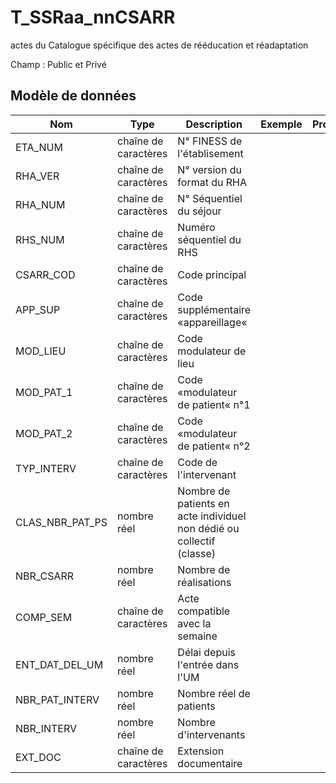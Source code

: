 # T_SSRaa_nnCSARR

actes du Catalogue spécifique des actes de rééducation et réadaptation

Champ : Public et Privé


## Modèle de données

|Nom|Type|Description|Exemple|Propriétés|
|-|-|-|-|-|
|ETA_NUM|chaîne de caractères|N° FINESS de l'établisement|||
|RHA_VER|chaîne de caractères|N° version du format du RHA|||
|RHA_NUM|chaîne de caractères|N° Séquentiel du séjour|||
|RHS_NUM|chaîne de caractères|Numéro séquentiel du RHS|||
|CSARR_COD|chaîne de caractères|Code principal|||
|APP_SUP|chaîne de caractères|Code supplémentaire «appareillage«|||
|MOD_LIEU|chaîne de caractères|Code modulateur de lieu|||
|MOD_PAT_1|chaîne de caractères|Code «modulateur de patient« n°1|||
|MOD_PAT_2|chaîne de caractères|Code «modulateur de patient« n°2|||
|TYP_INTERV|chaîne de caractères|Code de l'intervenant|||
|CLAS_NBR_PAT_PS|nombre réel|Nombre de patients en acte individuel non dédié ou collectif (classe)|||
|NBR_CSARR|nombre réel|Nombre de réalisations|||
|COMP_SEM|chaîne de caractères|Acte compatible avec  la semaine|||
|ENT_DAT_DEL_UM|nombre réel|Délai depuis l'entrée dans l'UM|||
|NBR_PAT_INTERV|nombre réel|Nombre réel de patients|||
|NBR_INTERV|nombre réel|Nombre d'intervenants|||
|EXT_DOC|chaîne de caractères|Extension documentaire|||
